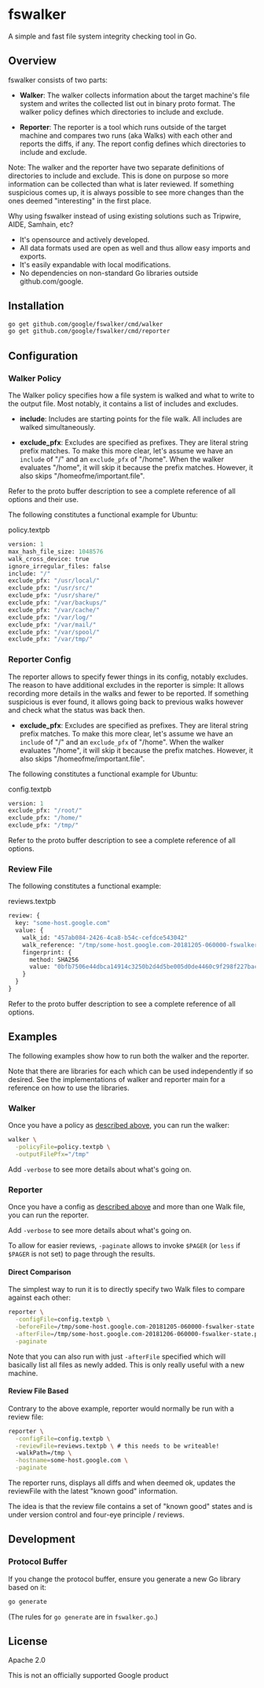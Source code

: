 # fswalker

A simple and fast file system integrity checking tool in Go.

## Overview

fswalker consists of two parts:

*   **Walker**: The walker collects information about the target machine's file
    system and writes the collected list out in binary proto format. The walker
    policy defines which directories to include and exclude.

*   **Reporter**: The reporter is a tool which runs outside of the target
    machine and compares two runs (aka Walks) with each other and reports the
    diffs, if any. The report config defines which
    directories to include and exclude.

Note: The walker and the reporter have two separate definitions of directories
to include and exclude. This is done on purpose so more information can be
collected than what is later reviewed. If something suspicious comes up, it is
always possible to see more changes than the ones deemed "interesting" in the
first place.

Why using fswalker instead of using existing solutions such as Tripwire,
AIDE, Samhain, etc?

*  It's opensource and actively developed.
*  All data formats used are open as well and thus allow easy imports and
   exports.
*  It's easily expandable with local modifications.
*  No dependencies on non-standard Go libraries outside github.com/google.

## Installation

```bash
go get github.com/google/fswalker/cmd/walker
go get github.com/google/fswalker/cmd/reporter
```

## Configuration

### Walker Policy

The Walker policy specifies how a file system is walked and what to write to the
output file. Most notably, it contains a list of includes and excludes.

*  **include**: Includes are starting points for the file walk. All includes are
   walked simultaneously.

*  **exclude_pfx**: Excludes are specified as prefixes. They are literal string
   prefix matches. To make this more clear, let's assume we have an `include` of
   "/" and an `exclude_pfx` of "/home". When the walker evaluates "/home", it
   will skip it because the prefix matches. However, it also skips
   "/homeofme/important.file".

Refer to the proto buffer description to see a complete reference of all
options and their use.

The following constitutes a functional example for Ubuntu:

policy.textpb

```protobuf
version: 1
max_hash_file_size: 1048576
walk_cross_device: true
ignore_irregular_files: false
include: "/"
exclude_pfx: "/usr/local/"
exclude_pfx: "/usr/src/"
exclude_pfx: "/usr/share/"
exclude_pfx: "/var/backups/"
exclude_pfx: "/var/cache/"
exclude_pfx: "/var/log/"
exclude_pfx: "/var/mail/"
exclude_pfx: "/var/spool/"
exclude_pfx: "/var/tmp/"
```

### Reporter Config

The reporter allows to specify fewer things in its config, notably excludes.
The reason to have additional excludes in the reporter is simple: It allows
recording more details in the walks and fewer to be reported. If something
suspicious is ever found, it allows going back to previous walks however and
check what the status was back then.

*  **exclude_pfx**: Excludes are specified as prefixes. They are literal string
   prefix matches. To make this more clear, let's assume we have an `include` of
   "/" and an `exclude_pfx` of "/home". When the walker evaluates "/home", it
   will skip it because the prefix matches. However, it also skips
   "/homeofme/important.file".

The following constitutes a functional example for Ubuntu:

config.textpb

```protobuf
version: 1
exclude_pfx: "/root/"
exclude_pfx: "/home/"
exclude_pfx: "/tmp/"
```

Refer to the proto buffer description to see a complete reference of all
options.

### Review File

The following constitutes a functional example:

reviews.textpb

```protobuf
review: {
  key: "some-host.google.com"
  value: {
    walk_id: "457ab084-2426-4ca8-b54c-cefdce543042"
    walk_reference: "/tmp/some-host.google.com-20181205-060000-fswalker-state.pb"
    fingerprint: {
      method: SHA256
      value: "0bfb7506e44dbca14914c3250b2d4d5be005d0de4460c9f298f227bac096f642"
    }
  }
}
```

Refer to the proto buffer description to see a complete reference of all
options.

## Examples

The following examples show how to run both the walker and the reporter.

Note that there are libraries for each which can be used independently if so
desired. See the implementations of walker and reporter main for a reference on
how to use the libraries.

### Walker

Once you have a policy as [described above](#walker-policy), you can run the
walker:

```bash
walker \
  -policyFile=policy.textpb \
  -outputFilePfx="/tmp"
```

Add `-verbose` to see more details about what's going on.

### Reporter

Once you have a config as [described above](#reporter-config) and more than one
Walk file, you can run the reporter.

Add `-verbose` to see more details about what's going on.

To allow for easier reviews, `-paginate` allows to invoke `$PAGER` (or `less`
if `$PAGER` is not set) to page through the results.

#### Direct Comparison

The simplest way to run it is to directly specify two Walk files to compare
against each other:

```bash
reporter \
  -configFile=config.textpb \
  -beforeFile=/tmp/some-host.google.com-20181205-060000-fswalker-state.pb \
  -afterFile=/tmp/some-host.google.com-20181206-060000-fswalker-state.pb \
  -paginate
```

Note that you can also run with just `-afterFile` specified which will basically
list all files as newly added. This is only really useful with a new machine.

#### Review File Based

Contrary to the above example, reporter would normally be run with a review
file:

```bash
reporter \
  -configFile=config.textpb \
  -reviewFile=reviews.textpb \ # this needs to be writeable!
  -walkPath=/tmp \
  -hostname=some-host.google.com \
  -paginate
```

The reporter runs, displays all diffs and when deemed ok, updates the reviewFile
with the latest "known good" information.

The idea is that the review file contains a set of "known good" states and is
under version control and four-eye principle / reviews.

## Development

### Protocol Buffer

If you change the protocol buffer, ensure you generate a new Go library based on it:

```bash
go generate
```

(The rules for `go generate` are in `fswalker.go`.)

## License

Apache 2.0

This is not an officially supported Google product
